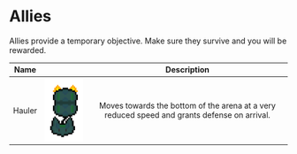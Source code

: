 # Allies

Allies provide a temporary objective. Make sure they survive and you will be rewarded.

|Name| |Description|
|:---:|:---:|:---:|
|Hauler|![hauler_ally](assets/hauler.gif)|Moves towards the bottom of the arena at a very reduced speed and grants defense on arrival.|
